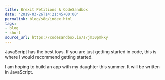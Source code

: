 ```yaml
---
title: Brexit Petitions & CodeSandbox
date: '2019-03-26T14:21:45+00:00'
permalink: blog/s8q/index.html
tags:
- blog
- short
source_url: https://codesandbox.io/s/jm30pmkky
---
```


JavaScript has the best toys. If you are just getting started in code, this is where I would recommend getting started.

I am hoping to build an app with my daughter this summer. It will be written in JavaScript.

